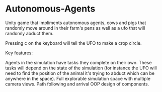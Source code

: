 # Autonomous-Agents
Unity game that impliments autonomous agents, cows and pigs that randomly move around in their farm's pens as well as a ufo that will randomly abduct them. 

Pressing c on the keyboard will tell the UFO to make a crop circle.

Key features:

Agents in the simulation have tasks they complete on their own. These tasks will depend on the state of the simulation (for instance the UFO will need to find the position of the animal it's trying to abduct which can be anywhere in the space).
Full explorable simulation space with multiple camera views.
Path following and arrival
OOP design of components.
